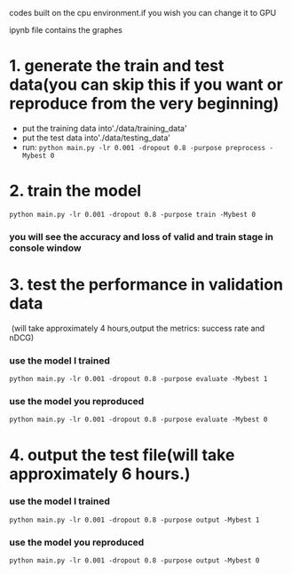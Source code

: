 codes built on the cpu environment.if you wish you can change it to GPU

ipynb file contains the graphes

# 1. generate the train and test data(you can skip this if you want or reproduce from the very beginning)
* put the training data into'./data/training_data'
* put the test data into'./data/testing_data'
* run:
```python main.py -lr 0.001 -dropout 0.8 -purpose preprocess -Mybest 0```

# 2. train the model
```python main.py -lr 0.001 -dropout 0.8 -purpose train -Mybest 0 ```

### you will see the accuracy and loss of valid and train stage in console window

# 3. test the performance in validation data
​	(will take approximately 4 hours,output the metrics: success rate and nDCG)

### use the model I trained
```python main.py -lr 0.001 -dropout 0.8 -purpose evaluate -Mybest 1```

### use the model you reproduced
```python main.py -lr 0.001 -dropout 0.8 -purpose evaluate -Mybest 0```

# 4. output the test file(will take approximately 6 hours.)

### use the model I trained
```python main.py -lr 0.001 -dropout 0.8 -purpose output -Mybest 1```

### use the model you reproduced
```python main.py -lr 0.001 -dropout 0.8 -purpose output -Mybest 0```

